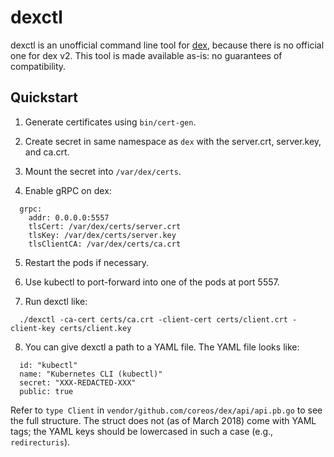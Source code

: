 dexctl
======

dexctl is an unofficial command line tool for
[dex](https://github.com/coreos/dex/), because there is no official one for dex
v2. This tool is made available as-is: no guarantees of compatibility.


Quickstart
----------

1. Generate certificates using `bin/cert-gen`.

2. Create secret in same namespace as `dex` with the server.crt, server.key,
   and ca.crt.

3. Mount the secret into `/var/dex/certs`.

4. Enable gRPC on dex:

  ```
    grpc:
      addr: 0.0.0.0:5557
      tlsCert: /var/dex/certs/server.crt
      tlsKey: /var/dex/certs/server.key
      tlsClientCA: /var/dex/certs/ca.crt
  ```

5. Restart the pods if necessary.

6. Use kubectl to port-forward into one of the pods at port 5557.

7. Run dexctl like:

  ```
    ./dexctl -ca-cert certs/ca.crt -client-cert certs/client.crt -client-key certs/client.key
  ```

8. You can give dexctl a path to a YAML file. The YAML file looks like:

  ```
    id: "kubectl"
    name: "Kubernetes CLI (kubectl)"
    secret: "XXX-REDACTED-XXX"
    public: true
  ```

Refer to `type Client` in `vendor/github.com/coreos/dex/api/api.pb.go` to see
the full structure. The struct does not (as of March 2018) come with YAML tags;
the YAML keys should be lowercased in such a case (e.g., `redirecturis`).

